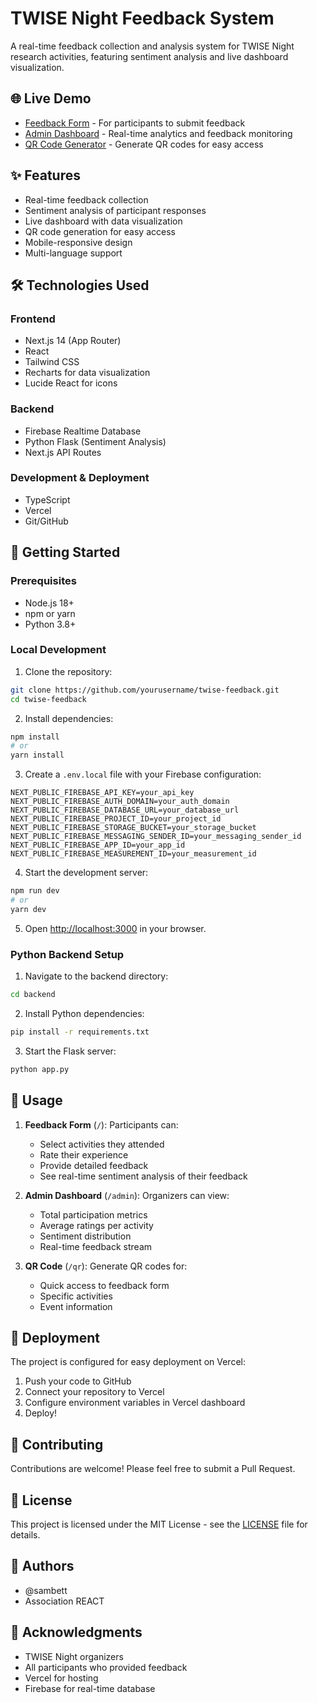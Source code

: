 # TWISE Night Feedback System

A real-time feedback collection and analysis system for TWISE Night research activities, featuring sentiment analysis and live dashboard visualization.

## 🌐 Live Demo

- [Feedback Form](https://twise-feedback.vercel.app/) - For participants to submit feedback
- [Admin Dashboard](https://twise-feedback.vercel.app/admin) - Real-time analytics and feedback monitoring
- [QR Code Generator](https://twise-feedback.vercel.app/qr) - Generate QR codes for easy access

## ✨ Features

- Real-time feedback collection
- Sentiment analysis of participant responses
- Live dashboard with data visualization
- QR code generation for easy access
- Mobile-responsive design
- Multi-language support

## 🛠️ Technologies Used

### Frontend
- Next.js 14 (App Router)
- React
- Tailwind CSS
- Recharts for data visualization
- Lucide React for icons

### Backend
- Firebase Realtime Database
- Python Flask (Sentiment Analysis)
- Next.js API Routes

### Development & Deployment
- TypeScript
- Vercel
- Git/GitHub

## 🚀 Getting Started

### Prerequisites
- Node.js 18+ 
- npm or yarn
- Python 3.8+

### Local Development

1. Clone the repository:
```bash
git clone https://github.com/yourusername/twise-feedback.git
cd twise-feedback
```

2. Install dependencies:
```bash
npm install
# or
yarn install
```

3. Create a `.env.local` file with your Firebase configuration:
```env
NEXT_PUBLIC_FIREBASE_API_KEY=your_api_key
NEXT_PUBLIC_FIREBASE_AUTH_DOMAIN=your_auth_domain
NEXT_PUBLIC_FIREBASE_DATABASE_URL=your_database_url
NEXT_PUBLIC_FIREBASE_PROJECT_ID=your_project_id
NEXT_PUBLIC_FIREBASE_STORAGE_BUCKET=your_storage_bucket
NEXT_PUBLIC_FIREBASE_MESSAGING_SENDER_ID=your_messaging_sender_id
NEXT_PUBLIC_FIREBASE_APP_ID=your_app_id
NEXT_PUBLIC_FIREBASE_MEASUREMENT_ID=your_measurement_id
```

4. Start the development server:
```bash
npm run dev
# or
yarn dev
```

5. Open [http://localhost:3000](http://localhost:3000) in your browser.

### Python Backend Setup

1. Navigate to the backend directory:
```bash
cd backend
```

2. Install Python dependencies:
```bash
pip install -r requirements.txt
```

3. Start the Flask server:
```bash
python app.py
```

## 📱 Usage

1. **Feedback Form** (`/`): Participants can:
   - Select activities they attended
   - Rate their experience
   - Provide detailed feedback
   - See real-time sentiment analysis of their feedback

2. **Admin Dashboard** (`/admin`): Organizers can view:
   - Total participation metrics
   - Average ratings per activity
   - Sentiment distribution
   - Real-time feedback stream

3. **QR Code** (`/qr`): Generate QR codes for:
   - Quick access to feedback form
   - Specific activities
   - Event information

## 🔄 Deployment

The project is configured for easy deployment on Vercel:

1. Push your code to GitHub
2. Connect your repository to Vercel
3. Configure environment variables in Vercel dashboard
4. Deploy!

## 🤝 Contributing

Contributions are welcome! Please feel free to submit a Pull Request.

## 📝 License

This project is licensed under the MIT License - see the [LICENSE](LICENSE) file for details.

## 👥 Authors

- @sambett
- Association REACT

## 🙏 Acknowledgments

- TWISE Night organizers
- All participants who provided feedback
- Vercel for hosting
- Firebase for real-time database
